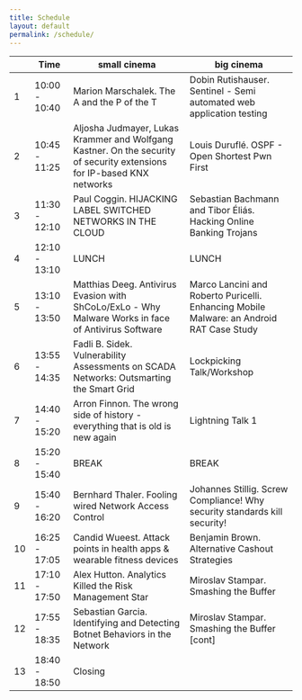 ```yaml
---
title: Schedule
layout: default
permalink: /schedule/
---
```


|   | Time          | small cinema                                                                                                           | big cinema                                                                               |
| - | ------------- | ---------------------------------------------------------------------------------------------------------------------- | ---------------------------------------------------------------------------------------- |
|1  | 10:00 - 10:40 | Marion Marschalek. The A and the P of the T                                                                            | Dobin Rutishauser. Sentinel - Semi automated web application testing                     |
|2  | 10:45 - 11:25 | Aljosha Judmayer, Lukas Krammer and Wolfgang Kastner. On the security of security extensions for IP-based KNX networks | Louis Duruflé. OSPF - Open Shortest Pwn First                                            |
|3  | 11:30 - 12:10 | Paul Coggin. HIJACKING LABEL SWITCHED NETWORKS IN THE CLOUD                                                            | Sebastian Bachmann and Tibor Éliás. Hacking Online Banking Trojans                       |
|4  | 12:10 - 13:10 | LUNCH                                                                                                                  | LUNCH                                                                                    |
|5  | 13:10 - 13:50 | Matthias Deeg. Antivirus Evasion with ShCoLo/ExLo - Why Malware Works in face of Antivirus Software                    | Marco Lancini and Roberto Puricelli. Enhancing Mobile Malware: an Android RAT Case Study |
|6  | 13:55 - 14:35 | Fadli B. Sidek. Vulnerability Assessments on SCADA Networks: Outsmarting the Smart Grid                                | Lockpicking Talk/Workshop                                                                |
|7  | 14:40 - 15:20 | Arron Finnon. The wrong side of history - everything that is old is new again                                          | Lightning Talk 1                                                                         |
|8  | 15:20 - 15:40 | BREAK                                                                                                                  | BREAK                                                                                    |
|9  | 15:40 - 16:20 | Bernhard Thaler. Fooling wired Network Access Control                                                                  | Johannes Stillig. Screw Compliance! Why security standards kill security!                |
|10 | 16:25 - 17:05 | Candid Wueest. Attack points in health apps & wearable fitness devices                                                 | Benjamin Brown. Alternative Cashout Strategies                                           |
|11 | 17:10 - 17:50 | Alex Hutton. Analytics Killed the Risk Management Star                                                                 | Miroslav Stampar. Smashing the Buffer                                                    |
|12 | 17:55 - 18:35 | Sebastian Garcia. Identifying and Detecting Botnet Behaviors in the Network                                            | Miroslav Stampar. Smashing the Buffer [cont]                                             |
|13 | 18:40 - 18:50 | Closing                                                                                                                |                                                                                          |
